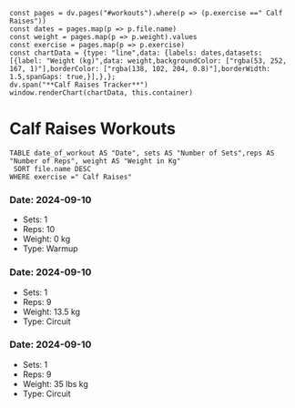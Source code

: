 ```dataviewjs
const pages = dv.pages("#workouts").where(p => (p.exercise ==" Calf Raises"))
const dates = pages.map(p => p.file.name)
const weight = pages.map(p => p.weight).values
const exercise = pages.map(p => p.exercise)
const chartData = {type: "line",data: {labels: dates,datasets: [{label: "Weight (kg)",data: weight,backgroundColor: ["rgba(53, 252, 167, 1)"],borderColor: ["rgba(138, 102, 204, 0.8)"],borderWidth: 1.5,spanGaps: true,}],},};
dv.span("**Calf Raises Tracker**")
window.renderChart(chartData, this.container)
```
# Calf Raises Workouts

```dataview 
TABLE date_of_workout AS "Date", sets AS "Number of Sets",reps AS "Number of Reps", weight AS "Weight in Kg" 
 SORT file.name DESC 
WHERE exercise =" Calf Raises"
```
### Date: 2024-09-10
- Sets: 1
- Reps: 10
- Weight: 0 kg
- Type: Warmup

### Date: 2024-09-10
- Sets: 1
- Reps: 9
- Weight: 13.5 kg
- Type: Circuit

### Date: 2024-09-10
- Sets: 1
- Reps: 9
- Weight: 35 lbs kg
- Type: Circuit

